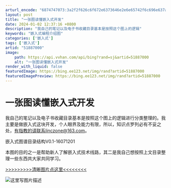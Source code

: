 ```yaml
---
arturl_encode: "6874747073:3a2f2f626c6f672e6373646e2e6e65742f6c696e637a6f6e65:2f61727469636c652f64657461696c732f3531383837303030"
layout: post
title: "一张图读懂嵌入式开发"
date: 2024-01-02 12:37:16 +0800
description: "我自己的笔记以及电子书收藏目录基本是按照这个图上的逻辑"
keywords: "嵌入式编程介绍图"
categories: ['嵌入式']
tags: ['嵌入式']
artid: "51887000"
image:
    path: https://api.vvhan.com/api/bing?rand=sj&artid=51887000
    alt: "一张图读懂嵌入式开发"
render_with_liquid: false
featuredImage: https://bing.ee123.net/img/rand?artid=51887000
featuredImagePreview: https://bing.ee123.net/img/rand?artid=51887000
---
```


# 一张图读懂嵌入式开发

我自己的笔记以及电子书收藏目录基本是按照这个图上的逻辑进行分类整理的。我主要是做嵌入式这块开发，个人眼界及能力有限，所以，知识点罗列必有不妥之处，有指教的请联系linczone@163.com。

嵌入式图谱目录结构V0.1-16071201

本图的目的之一是帮助新人了解嵌入式技术线路，其二是我自己想按照上文目录整理一些东西共大家共同学习。
  
[>>>>>>>>>清晰图片点这里<<<<<<<<](https://www.processon.com/view/link/57845c96e4b005d0c3a96d48)
  
![这里写图片描述](https://img-blog.csdn.net/20160712105128310)